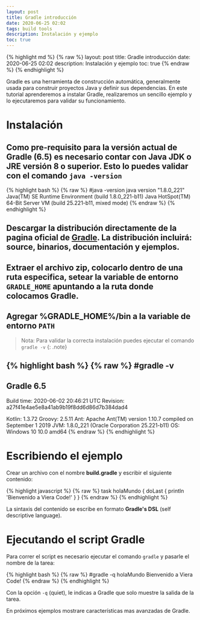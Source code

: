 ```yaml
---
layout: post
title: Gradle introducción
date: 2020-06-25 02:02
tags: build tools
description: Instalación y ejemplo
toc: true
---
```


{% highlight md %}
{% raw %}
layout: post
title: Gradle introducción
date: 2020-06-25 02:02
description: Instalación y ejemplo
toc: true
{% endraw %}
{% endhighlight %}

Gradle es una herramienta de construcción automática, generalmente usada para construir proyectos Java y definir sus dependencias. En este tutorial aprenderemos a instalar Gradle, realizaremos un sencillo ejemplo y lo ejecutaremos para validar su funcionamiento.

# Instalación

## Como pre-requisito para la versión actual de Gradle (6.5) es necesario contar con Java JDK o JRE versión 8 o superior. Esto lo puedes validar con el comando `java -version`

{% highlight bash %}
{% raw %}
#java -version
java version "1.8.0_221"
Java(TM) SE Runtime Environment (build 1.8.0_221-b11)
Java HotSpot(TM) 64-Bit Server VM (build 25.221-b11, mixed mode)
{% endraw %}
{% endhighlight %}

## Descargar la distribución directamente de la pagina oficial de [Gradle](https://gradle.org/releases/). La distribución incluirá: source, binarios, documentación y ejemplos.

## Extraer el archivo **zip**, colocarlo dentro de una ruta especifica, setear la variable de entorno `GRADLE_HOME` apuntando a la ruta donde colocamos **Gradle.**

## Agregar **%GRADLE_HOME%/bin** a la variable de entorno `PATH`

>Nota: Para validar la correcta instalación puedes ejecutar el comando `gradle -v`
{: .note}

{% highlight bash %}
{% raw %}
#gradle -v                                                                                            
------------------------------------------------------------
Gradle 6.5
------------------------------------------------------------

Build time:   2020-06-02 20:46:21 UTC
Revision:     a27f41e4ae5e8a41ab9b19f8dd6d86d7b384dad4

Kotlin:       1.3.72
Groovy:       2.5.11
Ant:          Apache Ant(TM) version 1.10.7 compiled on September 1 2019
JVM:          1.8.0_221 (Oracle Corporation 25.221-b11)
OS:           Windows 10 10.0 amd64
{% endraw %}
{% endhighlight %}


# Escribiendo el ejemplo

Crear un archivo con el nombre **build.gradle** y escribir el siguiente contenido:

{% highlight javascript %}
{% raw %}
task holaMundo {
   doLast {
      println 'Bienvenido a Viera Code!'
   }
}
{% endraw %}
{% endhighlight %}

La sintaxis del contenido se escribe en formato **Gradle's DSL** (self descriptive language). 


# Ejecutando el script Gradle

Para correr el script es necesario ejecutar el comando `gradle` y pasarle el nombre de la tarea:

{% highlight bash %}
{% raw %}
#gradle -q holaMundo
Bienvenido a Viera Code!
{% endraw %}
{% endhighlight %}

Con la opción `-q` (quiet), le indicas a Gradle que solo muestre la salida de la tarea.

En próximos ejemplos mostrare características mas avanzadas de Gradle.